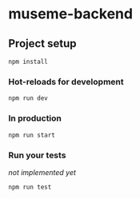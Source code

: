 # museme-backend

## Project setup
```
npm install
```

### Hot-reloads for development
```
npm run dev
```

### In production
```
npm run start
```

### Run your tests
_not implemented yet_
```
npm run test
```